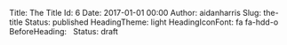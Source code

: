 Title: The Title
Id: 6
Date: 2017-01-01 00:00
Author: aidanharris
Slug: the-title
Status: published
HeadingTheme: light
HeadingIconFont: fa fa-hdd-o
BeforeHeading: &nbsp;
Status: draft


